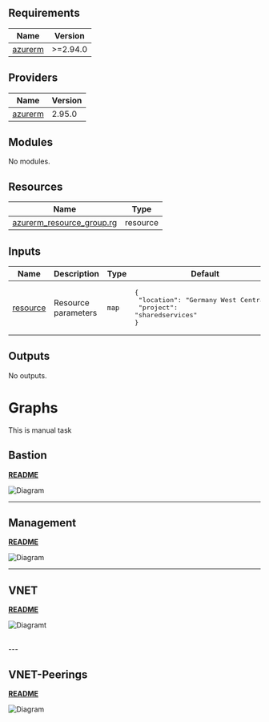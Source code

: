 <!-- BEGIN_TF_DOCS -->
## Requirements

| Name | Version |
|------|---------|
| <a name="requirement_azurerm"></a> [azurerm](#requirement\_azurerm) | >=2.94.0 |

## Providers

| Name | Version |
|------|---------|
| <a name="provider_azurerm"></a> [azurerm](#provider\_azurerm) | 2.95.0 |

## Modules

No modules.

## Resources

| Name | Type |
|------|------|
| [azurerm_resource_group.rg](https://registry.terraform.io/providers/hashicorp/azurerm/latest/docs/resources/resource_group) | resource |

## Inputs

| Name | Description | Type | Default | Required |
|------|-------------|------|---------|:--------:|
| <a name="input_resource"></a> [resource](#input\_resource) | Resource parameters | `map` | <pre>{<br>  "location": "Germany West Central",<br>  "project": "sharedservices"<br>}</pre> | no |

## Outputs

No outputs.
<!-- END_TF_DOCS -->



# Graphs
This is manual task

## Bastion
**[README](./modules/bastion/README.md)**

![Diagram](./modules/bastion/graph.svg)

---

## Management
**[README](./modules/managementvm/README.md)**

![Diagram](./modules/managementvm/graph.svg)

---

## VNET
**[README](./modules/vnet/README.md)**

![Diagramt](./modules/vnet/graph.svg)

<br/>
---

## VNET-Peerings
**[README](./modules/vnet-peerings/README.md)**

![Diagram](./modules/vnet-peerings/graph.svg)